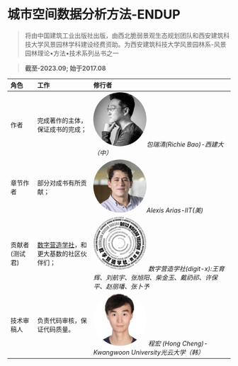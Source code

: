 # 城市空间数据分析方法-ENDUP

> 将由中国建筑工业出版社出版，由西北脆弱景观生态规划团队和西安建筑科技大学风景园林学科建设经费资助。为西安建筑科技大学风景园林系-风景园林理论•方法•技术系列丛书之一

> <b>截至-2023.09; 始于2017.08</b>


| 角色      |      工作     |  修行者 |
|:----------|:-------------|:------|
| 作者 |  完成著作的主体，保证成书的完成； |<img src="./imgs/author/richie.jpg" height="auto" width="120" style="border-radius:50%" title="caDesign"><em>包瑞清(Richie Bao)-西建大（中）</em></a>|
| 章节作者 | 部分对成书有所贡献；  |<img src="./imgs/author/Alexis.jpg" height="auto" width="120" style="border-radius:50%" title="chapter author"><em>Alexis Arias-IIT(美)</em> |
| 贡献者(测试君) | [数字营造学社](https://digit-x.github.io/digit_x/#/)，和更大基数的社区伙伴们； |<a href="https://digit-x.github.io/digit_x/#/"><img src="./imgs/author/avatar.png" height="auto" width="120" style="border-radius:50%" title="digti-x"></a> <em>数字营造学社(digit-x):王育辉、刘航宇、张旭阳、柴金玉、戴礽祁、许保平、赵丽璠、张卜予</em> |
|技术审稿人 |负责代码审核，保证代码质量。 |<img src="./imgs/author/ChengHong.jfif" height="auto" width="120" style="border-radius:50%" title="Vacant Position"> <em>程宏 (Hong Cheng)-Kwangwoon University光云大学（韩）</em> |

